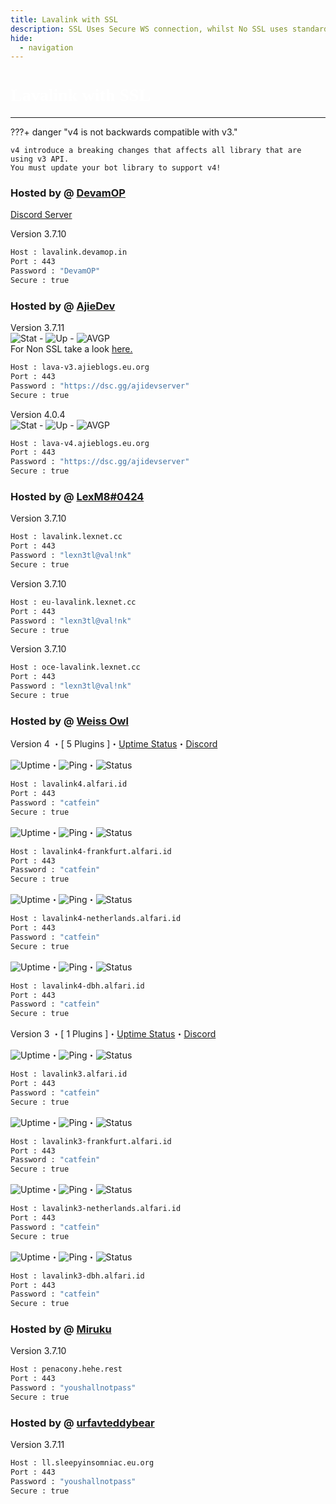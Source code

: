 ```yaml
---
title: Lavalink with SSL
description: SSL Uses Secure WS connection, whilst No SSL uses standard WS. if you want to use the SSL lavalink you need to make sure your bot uses that protocol.
hide:
  - navigation
---
```


<h1 style="font-family:Gotham SSm A;font-size: 2.0em;font-weight: 800;line-height:1.1;color: white;">Lavalink with SSL</h1>

<!-- inject image ad -->
<div data-ea-style="stickybox" class="dark horizontal" data-ea-publisher="darrennathanaelcom" data-ea-type="image"></div>

---

???+ danger "v4 is not backwards compatible with v3."

    v4 introduce a breaking changes that affects all library that are using v3 API.
    You must update your bot library to support v4!

### Hosted by @ [DevamOP](https://bit.ly/m/devam)
[Discord Server](https://dsc.gg./devam)

Version 3.7.10
```bash
Host : lavalink.devamop.in
Port : 443
Password : "DevamOP"
Secure : true    
```

### Hosted by @ [AjieDev](https://github.com/AjieDev)
Version 3.7.11 <br />
![Stat](https://uptime-is.darrennathanael.com/api/badge/36/status) - ![Up](https://uptime-is.darrennathanael.com/api/badge/36/uptime/12?labelSuffix=+hour) - ![AVGP](https://uptime-is.darrennathanael.com/api/badge/36/ping/12?labelSuffix=+hour) <br />
For Non SSL take a look [here.](https://lavalink.darrennathanael.com/NoSSL/lavalink-without-ssl/#hosted-by-ajiedev)
```bash
Host : lava-v3.ajieblogs.eu.org
Port : 443
Password : "https://dsc.gg/ajidevserver"
Secure : true   
```
Version 4.0.4 <br />
![Stat](https://uptime-is.darrennathanael.com/api/badge/50/status) - ![Up](https://uptime-is.darrennathanael.com/api/badge/50/uptime/12?labelSuffix=+hour) - ![AVGP](https://uptime-is.darrennathanael.com/api/badge/50/ping/12?labelSuffix=+hour) <br />
```bash
Host : lava-v4.ajieblogs.eu.org
Port : 443
Password : "https://dsc.gg/ajidevserver"
Secure : true 
```

### Hosted by @ [LexM8#0424](https://freelavalink.lexnet.cc)
Version 3.7.10
```bash
Host : lavalink.lexnet.cc
Port : 443
Password : "lexn3tl@val!nk"
Secure : true
```

Version 3.7.10
```bash
Host : eu-lavalink.lexnet.cc
Port : 443
Password : "lexn3tl@val!nk"
Secure : true
```

Version 3.7.10
```bash
Host : oce-lavalink.lexnet.cc
Port : 443
Password : "lexn3tl@val!nk"
Secure : true
```


### Hosted by @ [Weiss Owl](https://discord.alfari.id)

Version 4 ・[ 5 Plugins ]・[Uptime Status](https://kuma.alfari.id)・[Discord](https://discord.alfari.id)

![Uptime](https://status.alfari.id/api/badge/2/uptime)・![Ping](https://status.alfari.id/api/badge/2/ping)・![Status](https://status.alfari.id/api/badge/2/status)
```bash
Host : lavalink4.alfari.id
Port : 443
Password : "catfein"
Secure : true
```
![Uptime](https://status.alfari.id/api/badge/28/uptime)・![Ping](https://status.alfari.id/api/badge/28/ping)・![Status](https://status.alfari.id/api/badge/28/status)
```bash
Host : lavalink4-frankfurt.alfari.id
Port : 443
Password : "catfein"
Secure : true
```
![Uptime](https://status.alfari.id/api/badge/24/uptime)・![Ping](https://status.alfari.id/api/badge/24/ping)・![Status](https://status.alfari.id/api/badge/24/status)
```bash
Host : lavalink4-netherlands.alfari.id
Port : 443
Password : "catfein"
Secure : true
```
![Uptime](https://status.alfari.id/api/badge/44/uptime)・![Ping](https://status.alfari.id/api/badge/44/ping)・![Status](https://status.alfari.id/api/badge/44/status)
```bash
Host : lavalink4-dbh.alfari.id
Port : 443
Password : "catfein"
Secure : true
```

Version 3 ・[ 1 Plugins ]・[Uptime Status](https://kuma.alfari.id)・[Discord](https://discord.alfari.id)

![Uptime](https://status.alfari.id/api/badge/3/uptime)・![Ping](https://status.alfari.id/api/badge/3/ping)・![Status](https://status.alfari.id/api/badge/3/status)
```bash
Host : lavalink3.alfari.id
Port : 443
Password : "catfein"
Secure : true
```
![Uptime](https://status.alfari.id/api/badge/27/uptime)・![Ping](https://status.alfari.id/api/badge/27/ping)・![Status](https://status.alfari.id/api/badge/27/status)
```bash
Host : lavalink3-frankfurt.alfari.id
Port : 443
Password : "catfein"
Secure : true
```
![Uptime](https://status.alfari.id/api/badge/22/uptime)・![Ping](https://status.alfari.id/api/badge/22/ping)・![Status](https://status.alfari.id/api/badge/22/status)
```bash
Host : lavalink3-netherlands.alfari.id
Port : 443
Password : "catfein"
Secure : true
```
![Uptime](https://status.alfari.id/api/badge/42/uptime)・![Ping](https://status.alfari.id/api/badge/42/ping)・![Status](https://status.alfari.id/api/badge/42/status)
```bash
Host : lavalink3-dbh.alfari.id
Port : 443
Password : "catfein"
Secure : true
```


### Hosted by @ [Miruku](https://github.com/sprucecellodev125/)
Version 3.7.10
```bash
Host : penacony.hehe.rest
Port : 443
Password : "youshallnotpass"
Secure : true
```
### Hosted by @ [urfavteddybear](https://github.com/urfavteddybear/)
Version 3.7.11
```bash
Host : ll.sleepyinsomniac.eu.org
Port : 443
Password : "youshallnotpass"
Secure : true
```
